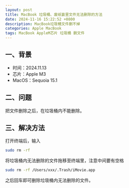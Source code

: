 ```yaml
---
layout: post
title: MacBook 垃圾桶、废纸篓里文件无法删除的方法
date: 2024-11-16 15:22:52 +0800
description: MacBook垃圾桶文件删不掉
categories: Apple MacBook 
tags: MacBook AppleM芯片 垃圾桶 删文件
---
```


## 一、背景

- 时间：2024.11.13
- 芯片：Apple M3
- MacOS：Sequoia 15.1



## 二、问题

把文件删除之后，在垃圾桶内不能删除。



## 三、解决方法

   打开终端后，输入

   ```bash
   sudo rm -rf 
   ```

   将垃圾桶内无法删除的文件拖移至终端里，注意中间要有空格

   ```bash
   sudo rm -rf /Users/xxx/.Trash/iMovie.app
   ```
   之后回车即可删除垃圾桶内无法删除的文件。



 















